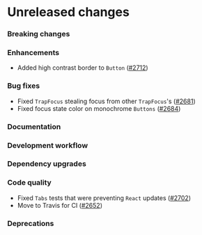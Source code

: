 # Unreleased changes

### Breaking changes

### Enhancements

- Added high contrast border to `Button` ([#2712](https://github.com/Shopify/polaris-react/pull/2712))

### Bug fixes

- Fixed `TrapFocus` stealing focus from other `TrapFocus`'s ([#2681](https://github.com/Shopify/polaris-react/pull/2681))
- Fixed focus state color on monochrome `Buttons` ([#2684](https://github.com/Shopify/polaris-react/pull/2684))

### Documentation

### Development workflow

### Dependency upgrades

### Code quality

- Fixed `Tabs` tests that were preventing `React` updates ([#2702](https://github.com/Shopify/polaris-react/pull/2702))
- Move to Travis for CI ([#2652](https://github.com/Shopify/polaris-react/pull/2652))

### Deprecations
